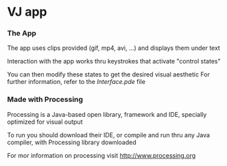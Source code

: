 # VJ app

### The App
The app uses clips provided (gif, mp4, avi, ...) and displays them under text

Interaction with the app works thru keystrokes that activate "control states"

You can then modify these states to get the desired visual aesthetic
For further information, refer to the *Interface.pde* file

### Made with Processing
Processing is a Java-based open library, framework and IDE, specially optimized for visual output

To run you should download their IDE, or compile and run thru any Java compiler, with Processing library downloaded

For mor information on processing visit
http://www.processing.org